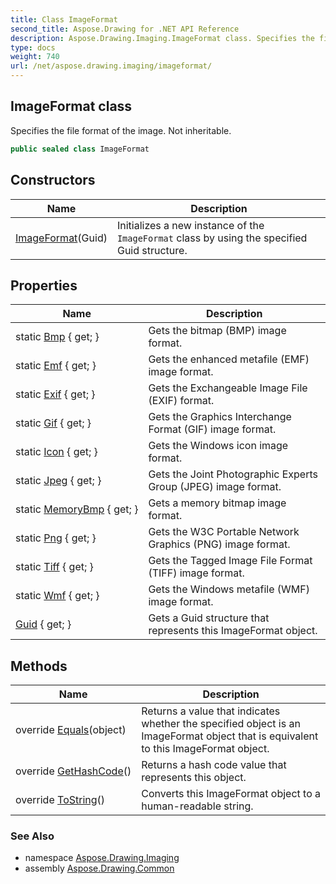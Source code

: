 ```yaml
---
title: Class ImageFormat
second_title: Aspose.Drawing for .NET API Reference
description: Aspose.Drawing.Imaging.ImageFormat class. Specifies the file format of the image. Not inheritable
type: docs
weight: 740
url: /net/aspose.drawing.imaging/imageformat/
---
```

## ImageFormat class

Specifies the file format of the image. Not inheritable.

```csharp
public sealed class ImageFormat
```

## Constructors

| Name | Description |
| --- | --- |
| [ImageFormat](imageformat/)(Guid) | Initializes a new instance of the `ImageFormat` class by using the specified Guid structure. |

## Properties

| Name | Description |
| --- | --- |
| static [Bmp](../../aspose.drawing.imaging/imageformat/bmp/) { get; } | Gets the bitmap (BMP) image format. |
| static [Emf](../../aspose.drawing.imaging/imageformat/emf/) { get; } | Gets the enhanced metafile (EMF) image format. |
| static [Exif](../../aspose.drawing.imaging/imageformat/exif/) { get; } | Gets the Exchangeable Image File (EXIF) format. |
| static [Gif](../../aspose.drawing.imaging/imageformat/gif/) { get; } | Gets the Graphics Interchange Format (GIF) image format. |
| static [Icon](../../aspose.drawing.imaging/imageformat/icon/) { get; } | Gets the Windows icon image format. |
| static [Jpeg](../../aspose.drawing.imaging/imageformat/jpeg/) { get; } | Gets the Joint Photographic Experts Group (JPEG) image format. |
| static [MemoryBmp](../../aspose.drawing.imaging/imageformat/memorybmp/) { get; } | Gets a memory bitmap image format. |
| static [Png](../../aspose.drawing.imaging/imageformat/png/) { get; } | Gets the W3C Portable Network Graphics (PNG) image format. |
| static [Tiff](../../aspose.drawing.imaging/imageformat/tiff/) { get; } | Gets the Tagged Image File Format (TIFF) image format. |
| static [Wmf](../../aspose.drawing.imaging/imageformat/wmf/) { get; } | Gets the Windows metafile (WMF) image format. |
| [Guid](../../aspose.drawing.imaging/imageformat/guid/) { get; } | Gets a Guid structure that represents this ImageFormat object. |

## Methods

| Name | Description |
| --- | --- |
| override [Equals](../../aspose.drawing.imaging/imageformat/equals/)(object) | Returns a value that indicates whether the specified object is an ImageFormat object that is equivalent to this ImageFormat object. |
| override [GetHashCode](../../aspose.drawing.imaging/imageformat/gethashcode/)() | Returns a hash code value that represents this object. |
| override [ToString](../../aspose.drawing.imaging/imageformat/tostring/)() | Converts this ImageFormat object to a human-readable string. |

### See Also

* namespace [Aspose.Drawing.Imaging](../../aspose.drawing.imaging/)
* assembly [Aspose.Drawing.Common](../../)


